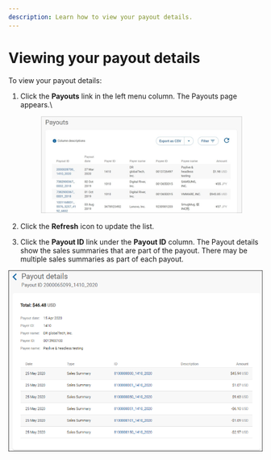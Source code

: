 ```yaml
---
description: Learn how to view your payout details.
---
```


# Viewing your payout details

To view your payout details:

1.  Click the **Payouts** link in the left menu column. The Payouts page appears.\


    <figure><img src="../../../../.gitbook/assets/image (184).png" alt=""><figcaption></figcaption></figure>
2. Click the **Refresh** icon to update the list.
3. Click the **Payout ID** link under the **Payout ID** column. The Payout details show the sales summaries that are part of the payout. There may be multiple sales summaries as part of each payout.

<div align="left">

<img src="../../../../.gitbook/assets/payoutdetails (1) (1).png" alt="">

</div>
